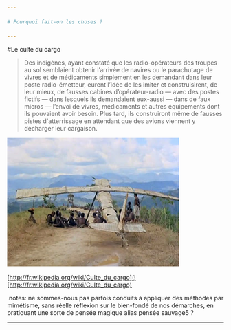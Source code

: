 ```yaml
---

# Pourquoi fait-on les choses ?

---
```

#Le culte du cargo

> Des indigènes, ayant constaté que les radio-opérateurs des troupes au sol semblaient obtenir l’arrivée de navires ou le parachutage de vivres et de médicaments simplement en les demandant dans leur poste radio-émetteur, eurent l’idée de les imiter et construisirent, de leur mieux, de fausses cabines d’opérateur-radio — avec des postes fictifs — dans lesquels ils demandaient eux-aussi — dans de faux micros — l’envoi de vivres, médicaments et autres équipements dont ils pouvaient avoir besoin. Plus tard, ils construiront même de fausses pistes d'atterrissage en attendant que des avions viennent y décharger leur cargaison.

![cargo cult plane](images/Cargo-Cult.jpg)

[http://fr.wikipedia.org/wiki/Culte_du_cargo](![http://fr.wikipedia.org/wiki/Culte_du_cargo)

.notes: ne sommes-nous pas parfois conduits à appliquer des méthodes par mimétisme, sans réelle réflexion sur le bien-fondé de nos démarches, en pratiquant une sorte de pensée magique alias pensée sauvage5 ?

---
